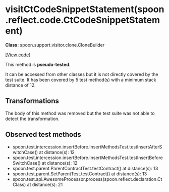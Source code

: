 # visitCtCodeSnippetStatement(spoon.reflect.code.CtCodeSnippetStatement)

**Class:** spoon.support.visitor.clone.CloneBuilder

[[View code]](https://github.com/INRIA/spoon/blob/fd878bc71b73fc1da82356eaa6578f760c70f0de/src/main/java//spoon/support/visitor/clone/CloneBuilder.java#L50)

This method is **pseudo-tested**.


It can be accessed from other classes but it is not directly covered by the test suite. 
It has been covered by 5 test method(s) with a minimum stack distance of 12.

## Transformations

The body of this method was removed but the test suite was not able to detect the transformation.



## Observed test methods

* spoon.test.intercession.insertBefore.InsertMethodsTest.testInsertAfterSwitchCase() at distance(s): 12
* spoon.test.intercession.insertBefore.InsertMethodsTest.testInsertBeforeSwitchCase() at distance(s): 12
* spoon.test.parent.ParentContractTest.testContract() at distance(s): 13
* spoon.test.parent.SetParentTest.testContract() at distance(s): 13
* spoon.test.api.AwesomeProcessor.process(spoon.reflect.declaration.CtClass) at distance(s): 21

